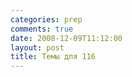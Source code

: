 ```yaml
---
categories: prep
comments: true
date: 2008-12-09T11:12:00
layout: post
title: Темы для 116
---
```


